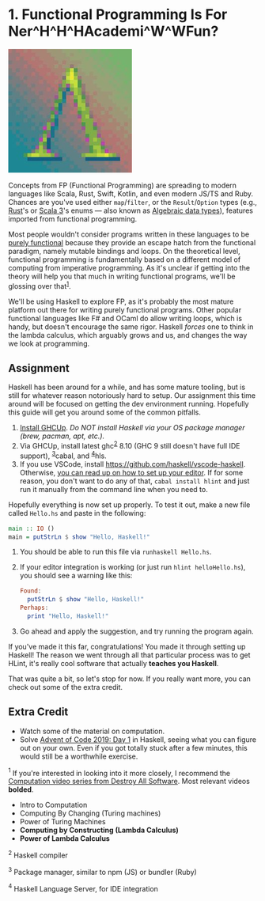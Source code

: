 # 1. Functional Programming Is For Ner^H^H^HAcademi^W^WFun?

![thumbnail](./thumb.jpg)

Concepts from FP (Functional Programming) are spreading to modern languages like
Scala, Rust, Swift, Kotlin, and even modern JS/TS and Ruby. Chances are you've
used either `map`/`filter`, or the `Result`/`Option` types (e.g.,
[Rust](https://doc.rust-lang.org/book/ch06-01-defining-an-enum.html#the-option-enum-and-its-advantages-over-null-values)'s
or [Scala 3](https://docs.scala-lang.org/scala3/reference/enums/adts.html)'s
enums — also known as
[Algebraic data types](https://en.wikipedia.org/wiki/Algebraic_data_type)),
features imported from functional programming.

Most people wouldn't consider programs written in these languages to be
[purely functional](https://en.wikipedia.org/wiki/Purely_functional_programming)
because they provide an escape hatch from the functional paradigm, namely
mutable bindings and loops. On the theoretical level, functional programming is
fundamentally based on a different model of computing from imperative
programming. As it's unclear if getting into the theory will help you that much
in writing functional programs, we'll be glossing over that<sup>[1](#computation)</sup>.

We'll be using Haskell to explore FP, as it's probably the most mature platform
out there for writing purely functional programs. Other popular functional
languages like F# and OCaml do allow writing loops, which is handy, but doesn't
encourage the same rigor. Haskell _forces_ one to think in the lambda calculus,
which arguably grows and us, and changes the way we look at programming.

## Assignment

Haskell has been around for a while, and has some mature tooling, but is still
for whatever reason notoriously hard to setup. Our assignment this time around
will be focused on getting the dev environment running. Hopefully this guide
will get you around some of the common pitfalls.

1. [Install GHCUp](https://www.haskell.org/ghcup/). _Do NOT install Haskell via
   your OS package manager (brew, pacman, apt, etc.)._
2. Via GHCUp, install latest ghc<sup>[2](#ghc)</sup> 8.10 (GHC 9 still doesn't
   have full IDE support), <sup>[3](#cabal)</sup>cabal, and <sup>[4](#hls)</sup>hls.
3. If you use VSCode, install https://github.com/haskell/vscode-haskell.
   Otherwise,
   [you can read up on how to set up your editor](https://haskell-language-server.readthedocs.io/en/latest/configuration.html).
   If for some reason, you don't want to do any of that, `cabal install hlint`
   and just run it manually from the command line when you need to.

Hopefully everything is now set up properly. To test it out, make a new file
called `Hello.hs` and paste in the following:

```haskell
main :: IO ()
main = putStrLn $ show "Hello, Haskell!"
```

1. You should be able to run this file via `runhaskell Hello.hs`.
2. If your editor integration is working (or just run `hlint helloHello.hs`),
   you should see a warning like this:

   ```haskell
   Found:
     putStrLn $ show "Hello, Haskell!"
   Perhaps:
     print "Hello, Haskell!"
   ```

3. Go ahead and apply the suggestion, and try running the program again.

If you've made it this far, congratulations! You made it through setting up
Haskell! The reason we went through all that particular process was to get
HLint, it's really cool software that actually **teaches you Haskell**.

That was quite a bit, so let's stop for now. If you really want more, you can
check out some of the extra credit.

## Extra Credit

- Watch some of the material on computation.
- Solve [Advent of Code 2019: Day 1](https://adventofcode.com/2019/day/1) in
  Haskell, seeing what you can figure out on your own. Even if you got totally
  stuck after a few minutes, this would still be a worthwhile exercise.

<a name="computation"><sup>1</sup></a> If you're interested in looking into it
more closely, I recommend the
[Computation video series from Destroy All
Software](https://www.destroyallsoftware.com/screencasts/catalog#computation).
Most relevant videos **bolded**.

- Intro to Computation
- Computing By Changing (Turing machines)
- Power of Turing Machines
- **Computing by Constructing (Lambda Calculus)**
- **Power of Lambda Calculus**

<a name="ghc"><sup>2</sup></a> Haskell compiler

<a name="cabal"><sup>3</sup></a> Package manager, similar to npm (JS) or bundler (Ruby)<br>

<a name="hls"><sup>4</sup></a> Haskell Language Server, for IDE integration
